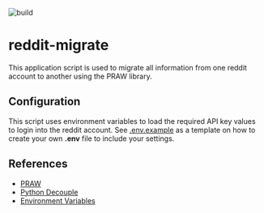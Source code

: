 ![build](https://github.com/pelonchasva/reddit-migrate/workflows/build/badge.svg)

# reddit-migrate

This application script is used to migrate all information from one reddit account to another using the PRAW library.

## Configuration

This script uses environment variables to load the required API key values to login into the reddit account. See [.env.example](./.env.example) as a template on how to create your own **.env** file to include your settings.

## References

* [PRAW](praw.readthedocs.io)
* [Python Decouple](https://simpleisbetterthancomplex.com/2015/11/26/package-of-the-week-python-decouple.html)
* [Environment Variables](https://able.bio/rhett/how-to-set-and-get-environment-variables-in-python--274rgt5)
